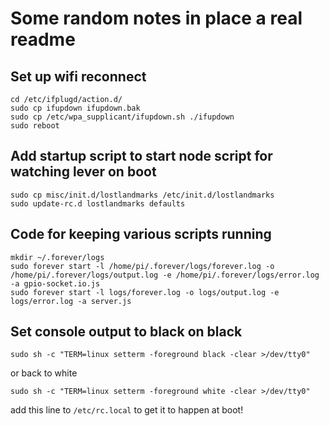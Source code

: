 # Some random notes in place a real readme

## Set up wifi reconnect
	cd /etc/ifplugd/action.d/
	sudo cp ifupdown ifupdown.bak
	sudo cp /etc/wpa_supplicant/ifupdown.sh ./ifupdown
	sudo reboot

## Add startup script to start node script for watching lever on boot
	sudo cp misc/init.d/lostlandmarks /etc/init.d/lostlandmarks
	sudo update-rc.d lostlandmarks defaults

## Code for keeping various scripts running
	mkdir ~/.forever/logs
	sudo forever start -l /home/pi/.forever/logs/forever.log -o /home/pi/.forever/logs/output.log -e /home/pi/.forever/logs/error.log -a gpio-socket.io.js
	sudo forever start -l logs/forever.log -o logs/output.log -e logs/error.log -a server.js
	
## Set console output to black on black

	sudo sh -c "TERM=linux setterm -foreground black -clear >/dev/tty0"
or back to white

	sudo sh -c "TERM=linux setterm -foreground white -clear >/dev/tty0"
add this line to `/etc/rc.local` to get it to happen at boot!